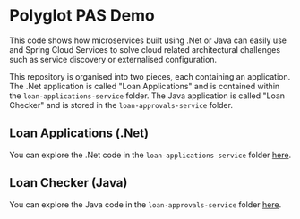 # Polyglot PAS Demo

This code shows how microservices built using .Net or Java can easily use and Spring Cloud Services to solve cloud related architectural challenges such as service discovery or externalised configuration.

This repository is organised into two pieces, each containing an application. The .Net application is called "Loan Applications" and is contained within the `loan-applications-service` folder. The Java application is called "Loan Checker" and is stored in the `loan-approvals-service` folder.

## Loan Applications (.Net)

You can explore the .Net code in the `loan-applications-service` folder [here][1].

## Loan Checker (Java)

You can explore the Java code in the `loan-approvals-service` folder [here][2].

[1]: [/loan-applications-service]
[2]: [/loan-approvals-service]